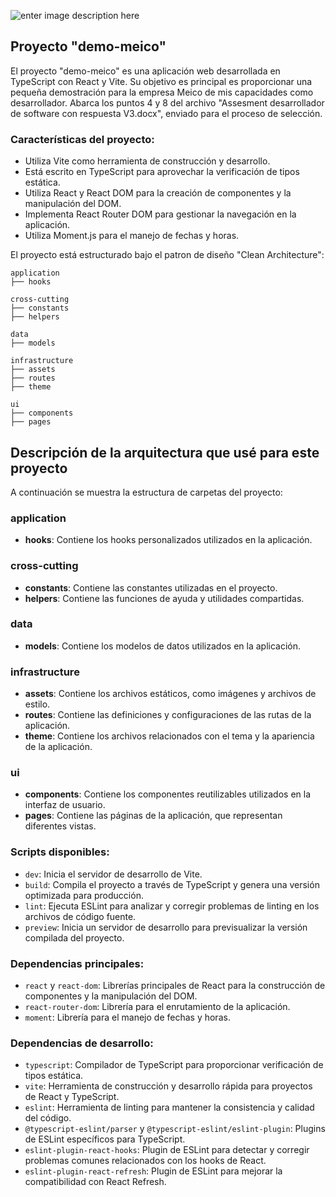 ![enter image description here](https://b2bmarketplace.procolombia.co/sites/default/files/styles/max_325x325/public/companies/logo-meico.jpg)

## Proyecto "demo-meico"

El proyecto "demo-meico" es una aplicación web desarrollada en TypeScript con React y Vite. Su objetivo es principal es proporcionar una pequeña demostración para la empresa Meico de mis capacidades como desarrollador. Abarca los puntos 4 y 8 del archivo "Assesment desarrollador de software con respuesta V3.docx", enviado para el proceso de selección.

### Características del proyecto:

- Utiliza Vite como herramienta de construcción y desarrollo.
- Está escrito en TypeScript para aprovechar la verificación de tipos estática.
- Utiliza React y React DOM para la creación de componentes y la manipulación del DOM.
- Implementa React Router DOM para gestionar la navegación en la aplicación.
- Utiliza Moment.js para el manejo de fechas y horas.

El proyecto está estructurado bajo el patron de diseño "Clean Architecture":
````
application  
├── hooks  

cross-cutting  
├── constants  
├── helpers

data  
├── models

infrastructure  
├── assets  
├── routes  
├── theme

ui  
├── components  
├── pages
````
## Descripción de la arquitectura que usé para este proyecto

A continuación se muestra la estructura de carpetas del proyecto:

### application
- **hooks**: Contiene los hooks personalizados utilizados en la aplicación.

### cross-cutting
- **constants**: Contiene las constantes utilizadas en el proyecto.
- **helpers**: Contiene las funciones de ayuda y utilidades compartidas.

### data
- **models**: Contiene los modelos de datos utilizados en la aplicación.

### infrastructure
- **assets**: Contiene los archivos estáticos, como imágenes y archivos de estilo.
- **routes**: Contiene las definiciones y configuraciones de las rutas de la aplicación.
- **theme**: Contiene los archivos relacionados con el tema y la apariencia de la aplicación.

### ui
- **components**: Contiene los componentes reutilizables utilizados en la interfaz de usuario.
- **pages**: Contiene las páginas de la aplicación, que representan diferentes vistas.



### Scripts disponibles:

- `dev`: Inicia el servidor de desarrollo de Vite.
- `build`: Compila el proyecto a través de TypeScript y genera una versión optimizada para producción.
- `lint`: Ejecuta ESLint para analizar y corregir problemas de linting en los archivos de código fuente.
- `preview`: Inicia un servidor de desarrollo para previsualizar la versión compilada del proyecto.

### Dependencias principales:

- `react` y `react-dom`: Librerías principales de React para la construcción de componentes y la manipulación del DOM.
- `react-router-dom`: Librería para el enrutamiento de la aplicación.
- `moment`: Librería para el manejo de fechas y horas.

### Dependencias de desarrollo:

- `typescript`: Compilador de TypeScript para proporcionar verificación de tipos estática.
- `vite`: Herramienta de construcción y desarrollo rápida para proyectos de React y TypeScript.
- `eslint`: Herramienta de linting para mantener la consistencia y calidad del código.
- `@typescript-eslint/parser` y `@typescript-eslint/eslint-plugin`: Plugins de ESLint específicos para TypeScript.
- `eslint-plugin-react-hooks`: Plugin de ESLint para detectar y corregir problemas comunes relacionados con los hooks de React.
- `eslint-plugin-react-refresh`: Plugin de ESLint para mejorar la compatibilidad con React Refresh.
